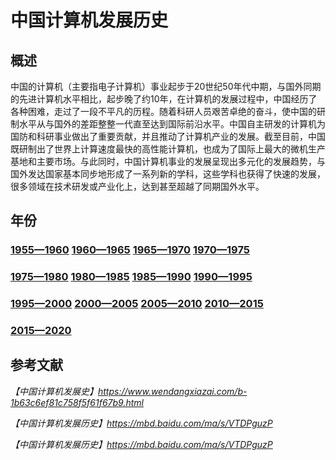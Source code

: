 # 中国计算机发展历史
  
## 概述

中国的计算机（主要指电子计算机）事业起步于20世纪50年代中期，与国外同期的先进计算机水平相比，起步晚了约10年，在计算机的发展过程中，中国经历了各种困难，走过了一段不平凡的历程。随着科研人员艰苦卓绝的奋斗，使中国的研制水平从与国外的差距整整一代直至达到国际前沿水平。中国自主研发的计算机为国防和科研事业做出了重要贡献，并且推动了计算机产业的发展。截至目前，中国既研制出了世界上计算速度最快的高性能计算机，也成为了国际上最大的微机生产基地和主要市场。与此同时，中国计算机事业的发展呈现出多元化的发展趋势，与国外发达国家基本同步地形成了一系列新的学科，这些学科也获得了快速的发展，很多领域在技术研发或产业化上，达到甚至超越了同期国外水平。

## 年份

### [1955—1960](https://qiyin934196363.github.io/A-Brief-History-of-computer-Development-in-China/1955.html) [1960—1965](https://qiyin934196363.github.io/A-Brief-History-of-computer-Development-in-China/1960.html) [1965—1970](https://qiyin934196363.github.io/A-Brief-History-of-computer-Development-in-China/1965.html) [1970—1975](https://qiyin934196363.github.io/A-Brief-History-of-computer-Development-in-China/1970.html) 
### [1975—1980](https://qiyin934196363.github.io/A-Brief-History-of-computer-Development-in-China/1975.html) [1980—1985](https://qiyin934196363.github.io/A-Brief-History-of-computer-Development-in-China/1980.html) [1985—1990](https://qiyin934196363.github.io/A-Brief-History-of-computer-Development-in-China/1985.html) [1990—1995](https://qiyin934196363.github.io/A-Brief-History-of-computer-Development-in-China/1990.html)
### [1995—2000](https://qiyin934196363.github.io/A-Brief-History-of-computer-Development-in-China/1995.html) [2000—2005](https://qiyin934196363.github.io/A-Brief-History-of-computer-Development-in-China/2000.html) [2005—2010](https://qiyin934196363.github.io/A-Brief-History-of-computer-Development-in-China/2005.html) [2010—2015](https://qiyin934196363.github.io/A-Brief-History-of-computer-Development-in-China/2010.html)
### [2015—2020](https://qiyin934196363.github.io/A-Brief-History-of-computer-Development-in-China/2015.html)

## 参考文献

*【中国计算机发展史】https://www.wendangxiazai.com/b-1b63c6ef81c758f5f61f67b9.html*

*【中国计算机发展历史】https://mbd.baidu.com/ma/s/VTDPguzP*

*【中国计算机发展历史】https://mbd.baidu.com/ma/s/VTDPguzP*
